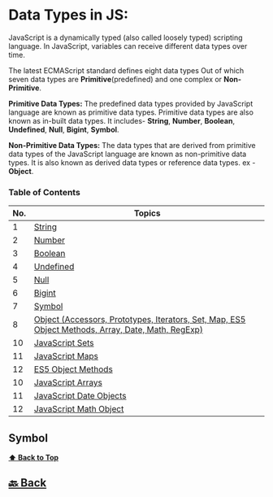 <h1>Data Types in JS:</h1>

JavaScript is a dynamically typed (also called loosely typed) scripting language. In JavaScript, variables can receive different data types over time.

The latest ECMAScript standard defines eight data types Out of which seven data types are **Primitive**(predefined) and one complex or **Non-Primitive**.

**Primitive Data Types:** The predefined data types provided by JavaScript language are known as primitive data types. Primitive data types are also known as in-built data types. It includes- **String**, **Number**, **Boolean**, **Undefined**, **Null**, **Bigint**, **Symbol**.

**Non-Primitive Data Types:** The data types that are derived from primitive data types of the JavaScript language are known as non-primitive data types. It is also known as derived data types or reference data types. ex - **Object**.

### Table of Contents

| No. | Topics                                                                                                                                                                                                                                            |
| --- | ------------------------------------------------------------------------------------------------------------------------------------------------------------------------------------------------------------------------------------------------- |
| 1   | <a href="https://github.com/sanjay9616/JavaScript/blob/master/JavaScript-Tutorial/Data-Types/String.md">String</a>                                                                                                                                |
| 2   | <a href="https://github.com/sanjay9616/JavaScript/blob/master/JavaScript-Tutorial/Data-Types/Number.md">Number</a>                                                                                                                                |
| 3   | <a href="https://github.com/sanjay9616/JavaScript/blob/master/JavaScript-Tutorial/Data-Types/Boolean.md">Boolean</a>                                                                                                                              |
| 4   | <a href="https://github.com/sanjay9616/JavaScript/blob/master/JavaScript-Tutorial/Data-Types/Undefined.md">Undefined</a>                                                                                                                          |
| 5   | <a href="https://github.com/sanjay9616/JavaScript/blob/master/JavaScript-Tutorial/Data-Types/Null.md">Null</a>                                                                                                                                    |
| 6   | <a href="https://github.com/sanjay9616/JavaScript/blob/master/JavaScript-Tutorial/Data-Types/Bigint.md">Bigint</a>                                                                                                                                |
| 7   | <a href="https://github.com/sanjay9616/JavaScript/blob/master/JavaScript-Tutorial/Data-Types/Symbol.md">Symbol</a>                                                                                                                                |
| 8   | <a href="https://github.com/sanjay9616/JavaScript/blob/master/JavaScript-Tutorial/Data-Types/Object.md#Singleton-Pattern-Method">Object (Accessors, Prototypes, Iterators, Set, Map, ES5 Object Methods, Array, Date, Math, RegExp)</a> |
| 10  | <a href="https://github.com/sanjay9616/JavaScript/blob/master/JavaScript-Tutorial/Data-Types/Set.md">JavaScript Sets</a>                                                                                                                          |
| 11  | <a href="https://github.com/sanjay9616/JavaScript/blob/master/JavaScript-Tutorial/Data-Types/Map.md">JavaScript Maps</a>                                                                                                                          |
| 12  | <a href="https://github.com/sanjay9616/JavaScript/blob/master/JavaScript-Tutorial/Data-Types/Object-Reference.md">ES5 Object Methods</a>                                                                                                          |
| 10  | <a href="https://github.com/sanjay9616/JavaScript/blob/master/JavaScript-Tutorial/Data-Types/Array.md">JavaScript Arrays</a>                                                                                                                      |
| 11  | <a href="https://github.com/sanjay9616/JavaScript/blob/master/JavaScript-Tutorial/Data-Types/Date.md">JavaScript Date Objects</a>                                                                                                                 |
| 12  | <a href="https://github.com/sanjay9616/JavaScript/blob/master/JavaScript-Tutorial/Data-Types/Math.md">JavaScript Math Object</a>                                                                                                                  |






### <h2>Symbol</h2>


**[⬆ Back to Top](#table-of-contents)**

<h2><a href="https://github.com/sanjay9616/JavaScript/blob/master/JavaScript-Tutorial/README.md"> 🔙 Back</a></h2>